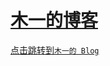 # [木一的博客](https://www.notion.so/benature/Blog-d581124018e84e509359b9f817209ea7)

[点击跳转到`木一的 Blog`](https://www.notion.so/benature/Blog-d581124018e84e509359b9f817209ea7)
